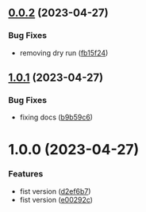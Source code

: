 ## [0.0.2](https://github.com/codibre/effi-find/compare/v0.0.1...v0.0.2) (2023-04-27)


### Bug Fixes

* removing dry run ([fb15f24](https://github.com/codibre/effi-find/commit/fb15f247ed75e62c290350f2dbc2ca5bfb2b8a95))

## [1.0.1](https://github.com/codibre/effi-find/compare/v1.0.0...v1.0.1) (2023-04-27)


### Bug Fixes

* fixing docs ([b9b59c6](https://github.com/codibre/effi-find/commit/b9b59c617bf13faae8a84fa0e1d04bab6da99170))

# 1.0.0 (2023-04-27)


### Features

* fist version ([d2ef6b7](https://github.com/codibre/effi-find/commit/d2ef6b7e0f0f60ebd4fce711c5011e03f67a1f46))
* fist version ([e00292c](https://github.com/codibre/effi-find/commit/e00292cf0f8fdde62503011e443ce1ac12e19b4a))
